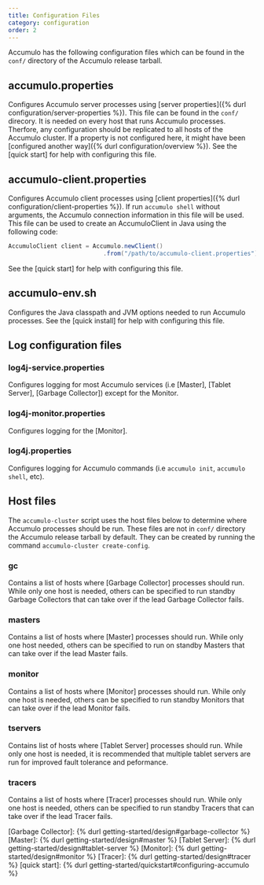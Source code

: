 ```yaml
---
title: Configuration Files
category: configuration
order: 2
---
```


Accumulo has the following configuration files which can be found in the
`conf/` directory of the Accumulo release tarball.

## accumulo.properties

Configures Accumulo server processes using [server properties]({% durl configuration/server-properties %}).
This file can be found in the `conf/` direcory. It is needed on every host that runs Accumulo processes.
Therfore, any configuration should be replicated to all hosts of the Accumulo cluster. If a property is not
configured here, it might have been [configured another way]({% durl configuration/overview %}).  See the
[quick start] for help with configuring this file.

## accumulo-client.properties

Configures Accumulo client processes using [client properties]({% durl configuration/client-properties %}).
If run `accumulo shell` without arguments, the Accumulo connection information in this file will be used.
This file can be used to create an AccumuloClient in Java using the following code:

```java
AccumuloClient client = Accumulo.newClient()
                           .from("/path/to/accumulo-client.properties").build();
```

See the [quick start] for help with configuring this file.

## accumulo-env.sh

Configures the Java classpath and JVM options needed to run Accumulo processes. See the [quick install]
for help with configuring this file. 

## Log configuration files

### log4j-service.properties

Configures logging for most Accumulo services (i.e [Master], [Tablet Server], [Garbage Collector]) except for the Monitor.

### log4j-monitor.properties

Configures logging for the [Monitor].

### log4j.properties

Configures logging for Accumulo commands (i.e `accumulo init`, `accumulo shell`, etc).

## Host files

The `accumulo-cluster` script uses the host files below to determine where Accumulo processes should be run.
These files are not in `conf/` directory the Accumulo release tarball by default. They can be created by running
the command `accumulo-cluster create-config`.

### gc

Contains a list of hosts where [Garbage Collector] processes should run. While only one host is needed, others can be specified
to run standby Garbage Collectors that can take over if the lead Garbage Collector fails.

### masters

Contains a list of hosts where [Master] processes should run. While only one host needed, others can be specified
to run on standby Masters that can take over if the lead Master fails.

### monitor

Contains a list of hosts where [Monitor] processes should run. While only one host is needed, others can be specified
to run standby Monitors that can take over if the lead Monitor fails.

### tservers

Contains list of hosts where [Tablet Server] processes should run. While only one host is needed, it is recommended that
multiple tablet servers are run for improved fault tolerance and peformance.

### tracers

Contains a list of hosts where [Tracer] processes should run. While only one host is needed, others can be specified
to run standby Tracers that can take over if the lead Tracer fails.

[Garbage Collector]: {% durl getting-started/design#garbage-collector %}
[Master]: {% durl getting-started/design#master %}
[Tablet Server]: {% durl getting-started/design#tablet-server %}
[Monitor]: {% durl getting-started/design#monitor %}
[Tracer]: {% durl getting-started/design#tracer %}
[quick start]: {% durl getting-started/quickstart#configuring-accumulo %}

